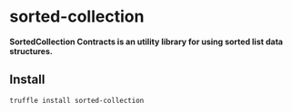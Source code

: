 # sorted-collection

**SortedCollection Contracts is an utility library for using sorted list data structures.** 

## Install

```
truffle install sorted-collection
```
